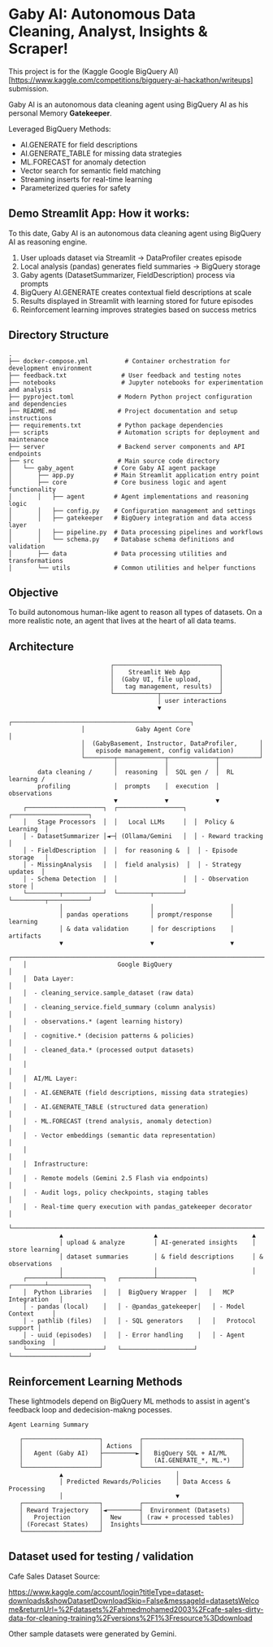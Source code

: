 # Gaby AI: Autonomous Data Cleaning, Analyst, Insights & Scraper!

This project is for the (Kaggle Google BigQuery AI)[https://www.kaggle.com/competitions/bigquery-ai-hackathon/writeups] submission.

Gaby AI is an autonomous data cleaning agent using BigQuery AI as his personal Memory **Gatekeeper**.

Leveraged BigQuery Methods:

- AI.GENERATE for field descriptions
- AI.GENERATE_TABLE for missing data strategies
- ML.FORECAST for anomaly detection
- Vector search for semantic field matching
- Streaming inserts for real-time learning
- Parameterized queries for safety

## Demo Streamlit App: How it works:

To this date, Gaby AI is an autonomous data cleaning agent using BigQuery AI as reasoning engine.

1. User uploads dataset via Streamlit → DataProfiler creates episode
2. Local analysis (pandas) generates field summaries → BigQuery storage
3. Gaby agents (DatasetSummarizer, FieldDescription) process via prompts
4. BigQuery AI.GENERATE creates contextual field descriptions at scale
5. Results displayed in Streamlit with learning stored for future episodes
6. Reinforcement learning improves strategies based on success metrics

## Directory Structure

```text
.
├── docker-compose.yml          # Container orchestration for development environment
├── feedback.txt               # User feedback and testing notes
├── notebooks                  # Jupyter notebooks for experimentation and analysis
├── pyproject.toml            # Modern Python project configuration and dependencies
├── README.md                 # Project documentation and setup instructions
├── requirements.txt          # Python package dependencies
├── scripts                   # Automation scripts for deployment and maintenance
├── server                    # Backend server components and API endpoints
├── src                       # Main source code directory
│   └── gaby_agent           # Core Gaby AI agent package
│       ├── app.py           # Main Streamlit application entry point
│       ├── core             # Core business logic and agent functionality
│       │   ├── agent        # Agent implementations and reasoning logic
│       │   ├── config.py    # Configuration management and settings
│       │   ├── gatekeeper   # BigQuery integration and data access layer
│       │   ├── pipeline.py  # Data processing pipelines and workflows
│       │   └── schema.py    # Database schema definitions and validation
│       ├── data             # Data processing utilities and transformations
│       └── utils            # Common utilities and helper functions
```

## Objective

To build autonomous human-like agent to reason all types of datasets. On a more realistic note, an agent that lives at the heart of all data teams.

## Architecture
```text
                            ┌─────────────────────────────┐
                            │    Streamlit Web App        │
                            │  (Gaby UI, file upload,     │
                            │   tag management, results)  │
                            └────────────┬────────────────┘
                                         │ user interactions
                                         ▼
                    ┌─────────────────────────────────────────────────┐
                    │              Gaby Agent Core                    │
                    │  (GabyBasement, Instructor, DataProfiler,      │
                    │   episode management, config validation)       │
                    └────────┬─────────────┬─────────────┬───────────┘
                             │             │             │
        data cleaning /      │  reasoning  │  SQL gen /  │  RL learning /
        profiling            │  prompts    │  execution  │  observations
                             ▼             ▼             ▼
    ┌─────────────────────┐  ┌──────────────────┐  ┌─────────────────────┐
    │   Stage Processors  │  │   Local LLMs     │  │  Policy & Learning  │
    │ - DatasetSummarizer │◄─┤ (Ollama/Gemini   │  │ - Reward tracking   │
    │ - FieldDescription  │  │  for reasoning &  │  │ - Episode storage   │
    │ - MissingAnalysis   │  │  field analysis)  │  │ - Strategy updates  │
    │ - Schema Detection  │  │                  │  │ - Observation store │
    └─────────┬───────────┘  └─────────┬────────┘  └─────────┬───────────┘
              │                        │                     │
              │ pandas operations      │ prompt/response     │ learning
              │ & data validation      │ for descriptions    │ artifacts
              ▼                        ▼                     ▼
    ┌─────────────────────────────────────────────────────────────────────┐
    │                         Google BigQuery                             │
    │  Data Layer:                                                        │
    │  - cleaning_service.sample_dataset (raw data)                      │
    │  - cleaning_service.field_summary (column analysis)                │
    │  - observations.* (agent learning history)                         │
    │  - cognitive.* (decision patterns & policies)                      │
    │  - cleaned_data.* (processed output datasets)                      │
    │                                                                     │
    │  AI/ML Layer:                                                       │
    │  - AI.GENERATE (field descriptions, missing data strategies)       │
    │  - AI.GENERATE_TABLE (structured data generation)                  │
    │  - ML.FORECAST (trend analysis, anomaly detection)                 │
    │  - Vector embeddings (semantic data representation)                │
    │                                                                     │
    │  Infrastructure:                                                    │
    │  - Remote models (Gemini 2.5 Flash via endpoints)                  │
    │  - Audit logs, policy checkpoints, staging tables                  │
    │  - Real-time query execution with pandas_gatekeeper decorator      │
    └─────────────────────────────────────────────────────────────────────┘
              ▲                         ▲                          ▲
              │ upload & analyze        │ AI-generated insights    │ store learning
              │ dataset summaries       │ & field descriptions     │ & observations
              │                         │                          │
    ┌─────────┴───────────┐   ┌─────────┴──────────┐   ┌─────────┴───────────┐
    │  Python Libraries   │   │  BigQuery Wrapper  │   │   MCP Integration   │
    │ - pandas (local)    │   │ - @pandas_gatekeeper│   │ - Model Context     │
    │ - pathlib (files)   │   │ - SQL generators    │   │   Protocol support │
    │ - uuid (episodes)   │   │ - Error handling    │   │ - Agent sandboxing  │
    └─────────────────────┘   └────────────────────┘   └─────────────────────┘
```

## Reinforcement Learning Methods

These lightmodels depend on BigQuery ML methods to assist in agent's feedback loop and dedecision-makng pocesses.

```text
Agent Learning Summary

   ┌─────────────────────┐          ┌───────────────────────────┐
   │                     │ Actions  │                           │
   │   Agent (Gaby AI)   ├─────────►│   BigQuery SQL + AI/ML    │
   │                     │          │   (AI.GENERATE_*, ML.*)   │
   └─────────────────────┘          └───────────────────────────┘
              ▲                               │
              │ Predicted Rewards/Policies    │ Data Access & Processing
              │                               ▼
   ┌─────────────────────┐          ┌───────────────────────────┐
   │ Reward Trajectory   │◄─────────┤  Environment (Datasets)   │
   │   Projection        │  New     │ (raw + processed tables)  │
   │ (Forecast States)   │  Insights└───────────────────────────┘
   └─────────────────────┘
```

## Dataset used for testing / validation

Cafe Sales Dataset Source:

https://www.kaggle.com/account/login?titleType=dataset-downloads&showDatasetDownloadSkip=False&messageId=datasetsWelcome&returnUrl=%2Fdatasets%2Fahmedmohamed2003%2Fcafe-sales-dirty-data-for-cleaning-training%2Fversions%2F1%3Fresource%3Ddownload

Other sample datasets were generated by Gemini.